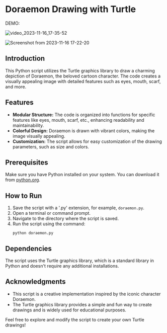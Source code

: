 # Doraemon Drawing with Turtle

DEMO:

![video_2023-11-16_17-35-52](https://github.com/Dev0psKing/Doraemon-Drawing/assets/99263767/b2a3f556-596a-48f1-8ae6-cb1cd1c4af78)

![Screenshot from 2023-11-16 17-22-20](https://github.com/Dev0psKing/Doraemon-Drawing/assets/99263767/9f49e213-8c78-4666-869f-6ab4a2206894)

## Introduction
This Python script utilizes the Turtle graphics library to draw a charming depiction of Doraemon, the beloved cartoon character. The code creates a visually appealing image with detailed features such as eyes, mouth, scarf, and more.

## Features
- **Modular Structure:** The code is organized into functions for specific features like eyes, mouth, scarf, etc., enhancing readability and maintainability.
- **Colorful Design:** Doraemon is drawn with vibrant colors, making the image visually appealing.
- **Customization:** The script allows for easy customization of the drawing parameters, such as size and colors.

## Prerequisites
Make sure you have Python installed on your system. You can download it from [python.org](https://www.python.org/downloads/).

## How to Run
1. Save the script with a '.py' extension, for example, `doraemon.py`.
2. Open a terminal or command prompt.
3. Navigate to the directory where the script is saved.
4. Run the script using the command:
   ```
   python doraemon.py
   ```

## Dependencies
The script uses the Turtle graphics library, which is a standard library in Python and doesn't require any additional installations.

## Acknowledgments
- This script is a creative implementation inspired by the iconic character Doraemon.
- The Turtle graphics library provides a simple and fun way to create drawings and is widely used for educational purposes.

Feel free to explore and modify the script to create your own Turtle drawings!
